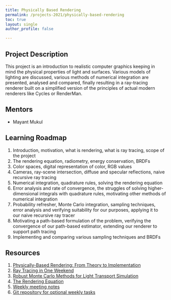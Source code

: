 ```yaml
---
title: Physically Based Rendering
permalink: /projects-2021/physically-based-rendering
toc: true
layout: single
author_profile: false

---
```


## Project Description
This project is an introduction to realistic computer graphics keeping in mind the physical properties of light and surfaces. Various models of lighting are discussed, various methods of numerical integration are presented, analysed and compared, finally resulting in a ray-tracing renderer built on a simplified version of the principles of actual modern renderers like Cycles or RenderMan.

## Mentors
* Mayant Mukul

## Learning Roadmap
1) Introduction, motivation, what is rendering, what is ray tracing, scope of the project  
2) The rendering equation, radiometry, energy conservation, BRDFs  
3) Color spaces, digital representation of color, RGB values  
4) Cameras, ray-scene intersection, diffuse and specular reflections, naive recursive ray tracing  
5) Numerical integration, quadrature rules, solving the rendering equation  
6) Error analysis and rate of convergence, the struggles of solving higher-dimensional integrals with quadrature rules, motivating other methods of numerical integration  
7) Probability refresher, Monte Carlo integration, sampling techniques, error analysis and verifying suitability for our purposes, applying it to our naive recursive ray tracer  
8) Motivating a path-based formulation of the problem, verifying the convergence of our path-based estimator, extending our renderer to support path tracing  
9) Implementing and comparing various sampling techniques and BRDFs  

## Resources
1) [Physically-Based Rendering: From Theory to Implementation](https://www.pbr-book.org/)  
2) [Ray Tracing in One Weekend](https://raytracing.github.io/books/RayTracingInOneWeekend.html)  
3) [Robust Monte Carlo Methods for Light Transport Simulation](http://cseweb.ucsd.edu/~viscomp/classes/cse168/sp20/readings/veach_thesis.pdf)  
4) [The Rendering Equation](https://dl.acm.org/doi/abs/10.1145/15922.15902)  
5) [Weekly meeting notes](https://drive.google.com/drive/folders/1tWFsOznivWPfiUq2BOB1d4qerxy14Sw6)  
6) [Git repository for optional weekly tasks](https://github.com/mayant15/stamatics-pbr/)  

